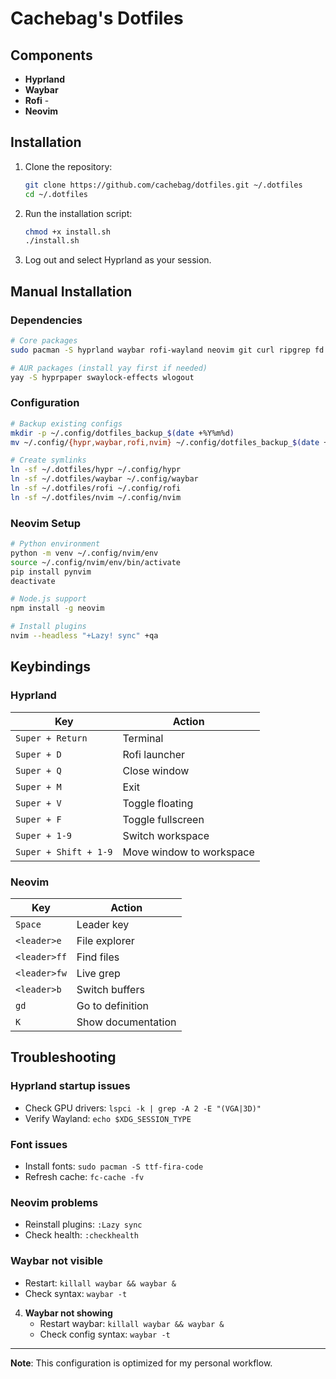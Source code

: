 # Cachebag's Dotfiles


## Components

- **Hyprland** 
- **Waybar** 
- **Rofi** -
- **Neovim** 

## Installation

1. Clone the repository:
   ```bash
   git clone https://github.com/cachebag/dotfiles.git ~/.dotfiles
   cd ~/.dotfiles
   ```

2. Run the installation script:
   ```bash
   chmod +x install.sh
   ./install.sh
   ```

3. Log out and select Hyprland as your session.

## Manual Installation

### Dependencies

```bash
# Core packages
sudo pacman -S hyprland waybar rofi-wayland neovim git curl ripgrep fd nodejs npm python python-pip python-virtualenv ttf-fira-code ttf-font-awesome wl-clipboard

# AUR packages (install yay first if needed)
yay -S hyprpaper swaylock-effects wlogout
```

### Configuration

```bash
# Backup existing configs
mkdir -p ~/.config/dotfiles_backup_$(date +%Y%m%d)
mv ~/.config/{hypr,waybar,rofi,nvim} ~/.config/dotfiles_backup_$(date +%Y%m%d)/ 2>/dev/null || true

# Create symlinks
ln -sf ~/.dotfiles/hypr ~/.config/hypr
ln -sf ~/.dotfiles/waybar ~/.config/waybar
ln -sf ~/.dotfiles/rofi ~/.config/rofi
ln -sf ~/.dotfiles/nvim ~/.config/nvim
```

### Neovim Setup

```bash
# Python environment
python -m venv ~/.config/nvim/env
source ~/.config/nvim/env/bin/activate
pip install pynvim
deactivate

# Node.js support
npm install -g neovim

# Install plugins
nvim --headless "+Lazy! sync" +qa
```

## Keybindings

### Hyprland

| Key | Action |
|-----|--------|
| `Super + Return` | Terminal |
| `Super + D` | Rofi launcher |
| `Super + Q` | Close window |
| `Super + M` | Exit |
| `Super + V` | Toggle floating |
| `Super + F` | Toggle fullscreen |
| `Super + 1-9` | Switch workspace |
| `Super + Shift + 1-9` | Move window to workspace |

### Neovim

| Key | Action |
|-----|--------|
| `Space` | Leader key |
| `<leader>e` | File explorer |
| `<leader>ff` | Find files |
| `<leader>fw` | Live grep |
| `<leader>b` | Switch buffers |
| `gd` | Go to definition |
| `K` | Show documentation |

## Troubleshooting

### Hyprland startup issues
- Check GPU drivers: `lspci -k | grep -A 2 -E "(VGA|3D)"`
- Verify Wayland: `echo $XDG_SESSION_TYPE`

### Font issues
- Install fonts: `sudo pacman -S ttf-fira-code`
- Refresh cache: `fc-cache -fv`

### Neovim problems
- Reinstall plugins: `:Lazy sync`
- Check health: `:checkhealth`

### Waybar not visible
- Restart: `killall waybar && waybar &`
- Check syntax: `waybar -t`
4. **Waybar not showing**
   - Restart waybar: `killall waybar && waybar &`
   - Check config syntax: `waybar -t`

---

**Note**: This configuration is optimized for my personal workflow. 
